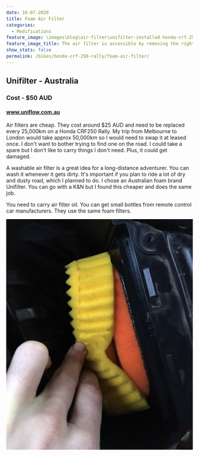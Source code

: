 ```yaml
---
date: 16-07-2020
title: Foam Air Filter
categories:
  - Modifications
feature_image: \images\blog\air-filter\unifilter-installed-honda-crf-250-rally
feature_image_title: The air filter is accessible by removing the right-hand side middle fairing
show_stats: false
permalink: /bikes/honda-crf-250-rally/foam-air-filter/
---
```

<h2>Unifilter - Australia</h2>
<h3>Cost - $50 AUD</h3>
<h4>
  <a href="https://www.uniflow.com.au/">www.uniflow.com.au</a>
</h4>
<p>
  Air filters are cheap. They cost around $25 AUD and need to be replaced every 25,000km on a Honda CRF250 Rally. My trip from Melbourne to London would take approx 50,000km so I would need to swap it at leased once. I don't want to bother trying to find one on the road. I could take a spare but I don't like to carry things I don't need. Plus, it could get damaged.
</p>

<p>
  A washable air filter is a great idea for a long-distance adventurer. You can wash it whenever it gets dirty. It's important if you plan to ride a lot of dry and dusty road, which I planned to do. I chose an Australian foam brand Unifilter. You can go with a K&N but I found this cheaper and does the same job.
</p>

<p>
  You need to carry air filter oil. You can get small bottles from remote control car manufacturers. They use the same foam filters.
</p>

<picture>
  <source srcset="\images\blog\air-filter\unifilter-2-stage-foam-installed-honda-crf250-rally.webp">
  <img src="\images\blog\air-filter\unifilter-2-stage-foam-installed-honda-crf250-rally.jpg" alt="Showing the 2-stages of foam on the unifilter air filter for the Honda CRF250 Rally" />
</picture>





